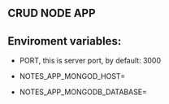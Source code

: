 ## CRUD NODE APP

## Enviroment variables: 
* PORT, this is server port, by default: 3000

* NOTES_APP_MONGOD_HOST= 

* NOTES_APP_MONGODB_DATABASE=

